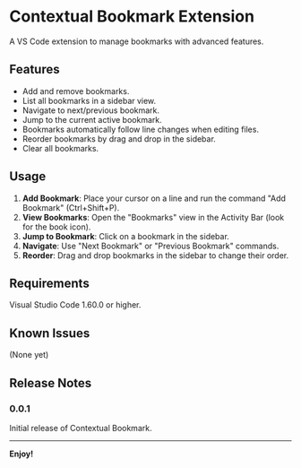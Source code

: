 # Contextual Bookmark Extension

A VS Code extension to manage bookmarks with advanced features.

## Features

*   Add and remove bookmarks.
*   List all bookmarks in a sidebar view.
*   Navigate to next/previous bookmark.
*   Jump to the current active bookmark.
*   Bookmarks automatically follow line changes when editing files.
*   Reorder bookmarks by drag and drop in the sidebar.
*   Clear all bookmarks.

## Usage

1.  **Add Bookmark**: Place your cursor on a line and run the command "Add Bookmark" (Ctrl+Shift+P).
2.  **View Bookmarks**: Open the "Bookmarks" view in the Activity Bar (look for the book icon).
3.  **Jump to Bookmark**: Click on a bookmark in the sidebar.
4.  **Navigate**: Use "Next Bookmark" or "Previous Bookmark" commands.
5.  **Reorder**: Drag and drop bookmarks in the sidebar to change their order.

## Requirements

Visual Studio Code 1.60.0 or higher.

## Known Issues

(None yet)

## Release Notes

### 0.0.1
Initial release of Contextual Bookmark.

---
**Enjoy!**